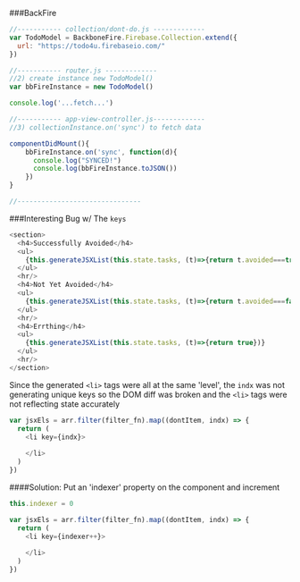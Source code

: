 ###BackFire
```js
//----------- collection/dont-do.js -------------
var TodoModel = BackboneFire.Firebase.Collection.extend({
  url: "https://todo4u.firebaseio.com/"
})

//----------- router.js -------------
//2) create instance new TodoModel()
var bbFireInstance = new TodoModel()

console.log('...fetch...')

//----------- app-view-controller.js-------------
//3) collectionInstance.on('sync') to fetch data

componentDidMount(){
    bbFireInstance.on('sync', function(d){
      console.log("SYNCED!")
      console.log(bbFireInstance.toJSON())
    })
}

//-------------------------------

```



###Interesting Bug w/ The `keys`
```js
<section>
  <h4>Successfully Avoided</h4>
  <ul>
    {this.generateJSXList(this.state.tasks, (t)=>{return t.avoided===true})}
  </ul>
  <hr/>
  <h4>Not Yet Avoided</h4>
  <ul>
    {this.generateJSXList(this.state.tasks, (t)=>{return t.avoided===false})}
  </ul>
  <hr/>
  <h4>Errthing</h4>
  <ul>
    {this.generateJSXList(this.state.tasks, (t)=>{return true})}
  </ul>
  <hr/>
</section>
```


Since the generated `<li>` tags were all at the same 'level', the `indx` was not generating unique keys so the DOM diff was broken and the `<li>` tags were not reflecting state accurately

```js
var jsxEls = arr.filter(filter_fn).map((dontItem, indx) => {
  return (
    <li key={indx}> 
        
    </li>
  )
})
```

####Solution: Put an 'indexer' property on the component and increment
```js
this.indexer = 0

var jsxEls = arr.filter(filter_fn).map((dontItem, indx) => {
  return (
    <li key={indexer++}> 
        
    </li>
  )
})
```
